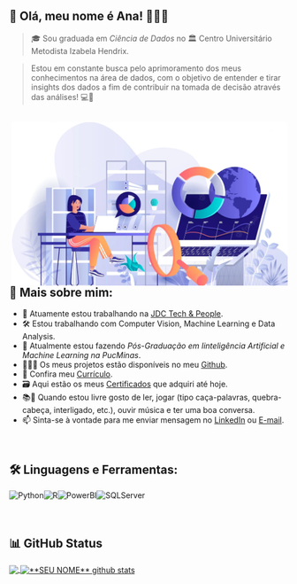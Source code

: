 ##  💚 Olá, meu nome é <strong>Ana! 👩🏻‍💻</strong>

> 🎓 Sou graduada em *Ciência de Dados* no  🏛 Centro Universitário Metodista Izabela Hendrix. 

>Estou em constante busca pelo aprimoramento dos meus conhecimentos na área de dados, com o objetivo de entender e tirar insights dos dados a fim de contribuir na    tomada de decisão através das análises! 💻🎲
<br/>

<div>
    <img src="dc.png" width="500" align="right">
</div>

## 👩 Mais sobre mim:

* 🏢 Atuamente estou trabalhando na [JDC Tech & People](https://jdctech.com.br/).
* 🛠  Estou trabalhando com Computer Vision, Machine Learning e Data Analysis.
* 🌱 Atualmente estou fazendo *Pós-Graduação em Iinteligência Artificial e Machine Learning na PucMinas*.
* 👨🏻‍💻 Os meus projetos estão disponíveis no meu [Github](https://github.com/anamariapego).
* 📑 Confira meu [Currículo](https://drive.google.com/file/d/1JGYs21xKyVSxaHCMqJZB1K1D_qDhJILV/view?usp=sharing).
* 🗃️ Aqui estão os meus [Certificados](https://drive.google.com/drive/folders/1t_adGWdgqYNaekqp4jMj4u5KKMU6fIyh?usp=sharing) que adquiri até hoje.
* 📚🎵 Quando estou livre gosto de ler, jogar (tipo caça-palavras, quebra-cabeça, interligado, etc.), ouvir música e ter uma boa conversa. 
* 📫 Sinta-se à vontade para me enviar mensagem no [LinkedIn](https://www.linkedin.com/in/ana-pego/) ou [E-mail](mailto:anapinheiro0404@gmail.com).
<br>

## 🛠 Linguagens e Ferramentas:

<a href="https://www.python.org" target="_blank">
  <img align="left" alt="Python" height ="42px" src="https://raw.githubusercontent.com/rahul-jha98/github_readme_icons/main/language_and_tools/square/python/python.svg"></a>

<a href="https://www.r-project.org/" target="_blank">
  <img align="left" alt="R" height ="42px" src="https://producaoanimalcomr.files.wordpress.com/2016/02/rstudio-ball.png"></a>
  
  
<a href="https://powerbi.microsoft.com/pt-br/" target="_blank">
  <img align="left" alt="PowerBI" height ="42px" src="https://bessa-consultores.com.br/wp-content/uploads/2021/07/Microsoft-Power-BI-logo1.png"></a>
  
<a href="https://www.microsoft.com/pt-br/sql-server/sql-server-2019" target="_blank">
  <img align="left" alt="SQLServer" height ="42px" src="https://rufustec.com/wp-content/uploads/2019/03/sqls.png"></a>
  
<br/>
<br/>
<br/>

## 📊 GitHub Status

<a href="https://github.com/anamariapego">
  <img align="center" src="https://github-readme-stats-eight-theta.vercel.app/api/top-langs/?username=anamariapego&theme=dracula&hide_langs_below=1" />
</a>

<a href="https://github.com/anamariapego">
 <img align="center" src="https://github-readme-stats.vercel.app/api?username=anamariapego&show_icons=true&theme=dracula&line_height=27" alt="**SEU NOME** github stats"/>
</a>
